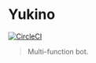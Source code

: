 # Yukino

[![CircleCI](https://circleci.com/gh/project-yuigahama/Yukino/tree/master.svg?style=svg)](https://circleci.com/gh/project-yuigahama/Yukino/tree/master)

> Multi-function bot.
